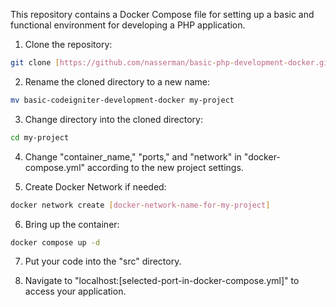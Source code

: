 This repository contains a Docker Compose file for setting up a basic and functional environment for developing a PHP application.

1. Clone the repository:
```bash
git clone [https://github.com/nasserman/basic-php-development-docker.git](https://github.com/nasserman/basic-codeigniter-development-docker.git)
```

2. Rename the cloned directory to a new name:
```bash
mv basic-codeigniter-development-docker my-project
```

3. Change directory into the cloned directory:
```bash
cd my-project
```

4. Change "container_name," "ports," and "network" in "docker-compose.yml" according to the new project settings.

5. Create Docker Network if needed:
```bash
docker network create [docker-network-name-for-my-project]
```

6. Bring up the container:
```bash
docker compose up -d
```

7. Put your code into the "src" directory.

8. Navigate to "localhost:[selected-port-in-docker-compose.yml]" to access your application.
